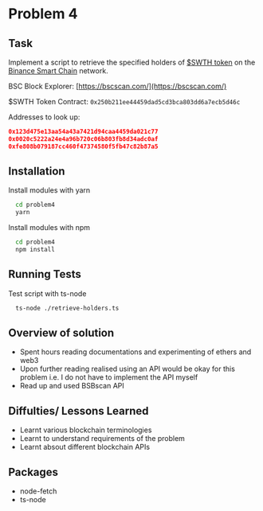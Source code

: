 # Problem 4

## Task

Implement a script to retrieve the specified holders of [$SWTH token](https://bscscan.com/token/0x250b211ee44459dad5cd3bca803dd6a7ecb5d46c) on the [Binance Smart Chain](https://coinmarketcap.com/alexandria/article/what-is-binance-smart-chain) network.

BSC Block Explorer: [https://bscscan.com/](https://bscscan.com/)

$SWTH Token Contract: `0x250b211ee44459dad5cd3bca803dd6a7ecb5d46c`

Addresses to look up:

```json
0x123d475e13aa54a43a7421d94caa4459da021c77
0x0020c5222a24e4a96b720c06b803fb8d34adc0af
0xfe808b079187cc460f47374580f5fb47c82b87a5
```

## Installation

Install modules with yarn

```bash
  cd problem4
  yarn
```

Install modules with npm

```bash
  cd problem4
  npm install
```

## Running Tests

Test script with ts-node

```bash
  ts-node ./retrieve-holders.ts
```

## Overview of solution

- Spent hours reading documentations and experimenting of ethers and web3
- Upon further reading realised using an API would be okay for this problem i.e. I do not have to implement the API myself
- Read up and used BSBscan API

## Diffulties/ Lessons Learned

- Learnt various blockchain terminologies
- Learnt to understand requirements of the problem
- Learnt absout different blockchain APIs

## Packages

- node-fetch
- ts-node
